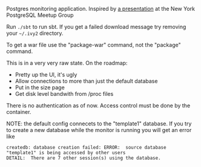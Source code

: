Postgres monitoring application.  Inspired by [a presentation](http://www.nycpug.org/events/39469192/) at the New York PostgreSQL Meetup Group

Run ```./sbt``` to run sbt.  If you get a failed download message try removing your ```~/.ivy2``` directory.

To get a war file use the "package-war" command, not the "package" command.


This is in a very very raw state.  On the roadmap:

* Pretty up the UI, it's ugly
* Allow connections to more than just the default database
* Put in the size page
* Get disk level bandwith from /proc files

There is no authentication as of now.  Access control must be done by the container.

NOTE: the default config connecets to the "template1" database.  If you try to create a new database while the monitor is running you will get an error like 

```
createdb: database creation failed: ERROR:  source database "template1" is being accessed by other users
DETAIL:  There are 7 other session(s) using the database.
```  
